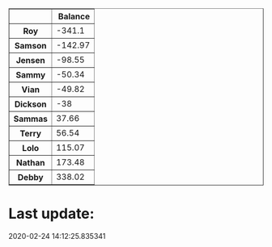 <table border="1" class="dataframe">
  <thead>
    <tr style="text-align: right;">
      <th></th>
      <th>Balance</th>
    </tr>
  </thead>
  <tbody>
    <tr>
      <th>Roy</th>
      <td>-341.1</td>
    </tr>
    <tr>
      <th>Samson</th>
      <td>-142.97</td>
    </tr>
    <tr>
      <th>Jensen</th>
      <td>-98.55</td>
    </tr>
    <tr>
      <th>Sammy</th>
      <td>-50.34</td>
    </tr>
    <tr>
      <th>Vian</th>
      <td>-49.82</td>
    </tr>
    <tr>
      <th>Dickson</th>
      <td>-38</td>
    </tr>
    <tr>
      <th>Sammas</th>
      <td>37.66</td>
    </tr>
    <tr>
      <th>Terry</th>
      <td>56.54</td>
    </tr>
    <tr>
      <th>Lolo</th>
      <td>115.07</td>
    </tr>
    <tr>
      <th>Nathan</th>
      <td>173.48</td>
    </tr>
    <tr>
      <th>Debby</th>
      <td>338.02</td>
    </tr>
  </tbody>
</table><H1>Last update:</H1>2020-02-24 14:12:25.835341
